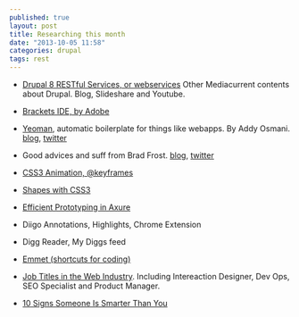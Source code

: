 ```yaml
---
published: true
layout: post
title: Researching this month
date: "2013-10-05 11:58"
categories: drupal
tags: rest
---
```



+ [Drupal 8 RESTful Services, or webservices](http://www.mediacurrent.com/blog/drupal-8-restful-services)
Other Mediacurrent contents about Drupal. Blog, Slideshare and Youtube.

+ [Brackets IDE, by Adobe](http://brackets.io/)

+ [Yeoman](http://yeoman.io/), automatic boilerplate for things like webapps. By Addy Osmani. [blog](http://addyosmani.com/blog/), [twitter](https://twitter.com/addyosmani)

+ Good advices and suff from Brad Frost. [blog](http://bradfrostweb.com/), [twitter](https://twitter.com/brad_frost)

+ [CSS3 Animation, @keyframes ](http://coding.smashingmagazine.com/2011/05/17/an-introduction-to-css3-keyframe-animations/)
+ [Shapes with CSS3](http://css-tricks.com/examples/ShapesOfCSS/)

+ [Efficient Prototyping in Axure](http://uxdesign.smashingmagazine.com/2013/10/04/ten-commandments-of-efficient-design-in-axure/)

+ Diigo Annotations, Highlights, Chrome Extension
+ Digg Reader, My Diggs feed

+ [Emmet (shortcuts for coding)](http://docs.emmet.io/cheat-sheet/)

+ [Job Titles in the Web Industry](http://css-tricks.com/job-titles-in-the-web-industry/). Including Intereaction Designer, Dev Ops, SEO Specialist and Product Manager. 

+ [10 Signs Someone Is Smarter Than You](http://www.lifehack.org/articles/communication/10-signs-someone-smarter-than-you.html)
